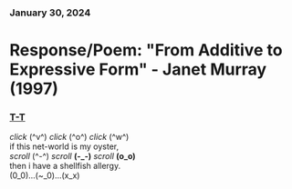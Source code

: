 ### January 30, 2024  
# Response/Poem: "From Additive to Expressive Form" - Janet Murray (1997)  

### [T-T](## "trag3dy")  
<!--how do I do hover text? T-T-->
*click* (^v^) *click* (^o^) *click* (^w^)  
if this net-world is my oyster,      
*scroll* (^-^) *scroll* **(-_-)** *scroll* **(o_o)**  
then i have a shellfish allergy.        
(0_0)...(~_0)...(x_x)
